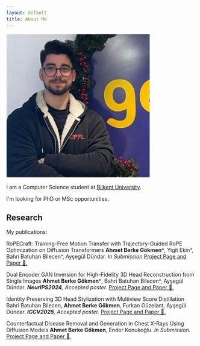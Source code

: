 ```yaml
---
layout: default
title: About Me
---
```


<img src="assets/img/me.jpeg" alt="Me">

I am a Computer Science student at <a href="https://w3.bilkent.edu.tr/">Bilkent University</a>.

I'm looking for PhD or MSc opportunities.

## Research

My publications:


RoPECraft: Training-Free Motion Transfer with Trajectory-Guided RoPE Optimization on Diffusion Transformers
**Ahmet Berke Gökmen^**, Yigit Ekin^, Bahri Batuhan Bilecen^, Ayşegül Dündar. _In Submission_ [Project Page and Paper 🔗.](https://berkegokmen1.github.io/RoPECraft/)

Dual Encoder GAN Inversion for High-Fidelity 3D Head Reconstruction from Single Images
**Ahmet Berke Gökmen^**, Bahri Batuhan Bilecen^, Ayşegül Dündar. _**NeurIPS2024**, Accepted poster._ [Project Page and Paper 🔗.](https://berkegokmen1.github.io/dual-enc-3d-gan-inv/)

Identity Preserving 3D Head Stylization with Multiview Score Distillation
Bahri Batuhan Bilecen, **Ahmet Berke Gökmen**, Furkan Güzelant, Ayşegül Dündar. _**ICCV2025**, Accepted poster._ [Project Page and Paper 🔗.](https://three-bee.github.io/head_stylization/)

Counterfactual Disease Removal and Generation in Chest X-Rays Using Diffusion Models
**Ahmet Berke Gökmen**, Ender Konukoğlu. _In Submission._ [Project Page and Paper 🔗.](https://berkegokmen1.github.io/counterfactual-disease-removal-and-generation-chest-xray/)
